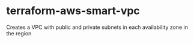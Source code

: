 # terraform-aws-smart-vpc
Creates a VPC with public and private subnets in each availability zone in the region
